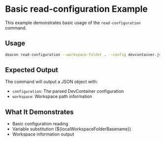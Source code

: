 # Basic read-configuration Example

This example demonstrates basic usage of the `read-configuration` command.

## Usage

```bash
deacon read-configuration --workspace-folder . --config devcontainer.json
```

## Expected Output

The command will output a JSON object with:
- `configuration`: The parsed DevContainer configuration
- `workspace`: Workspace path information

## What It Demonstrates

- Basic configuration reading
- Variable substitution (${localWorkspaceFolderBasename})
- Workspace information output
